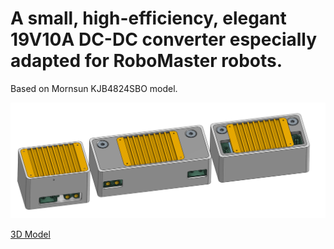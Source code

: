 # A small, high-efficiency, elegant 19V10A DC-DC converter especially adapted for RoboMaster robots.

Based on Mornsun KJB4824SBO model.

![DingLAB_miniPC_Power_Pic](DingLAB_miniPC_Power_Pic.png)

[3D Model](https://cad.onshape.com/documents/e50259dd2ed67d63d06577b1/w/eb5fe1527c8b7bdda93aefb9/e/278cedefd56651d5bb8dcdc5?renderMode=0&uiState=65f4441e2e6a3751945f740c)

